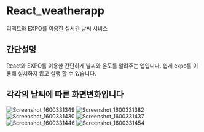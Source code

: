 # React_weatherapp

리액트와 EXPO를 이용한 실시간 날씨 서비스

## 간단설명

React와 EXPO를 이용한 간단하게 날씨와 온도를 알려주는 앱입니다.
쉽게 expo를 이용해 설치하지 않고 실행 할 수 있습니다.




## 각각의 날씨에 따른 화면변화입니다

![Screenshot_1600331349](https://user-images.githubusercontent.com/17926024/93446234-3148cd80-f90c-11ea-8a71-c2cb4151d3fd.png)
![Screenshot_1600331382](https://user-images.githubusercontent.com/17926024/93446252-31e16400-f90c-11ea-8995-1471f903de05.png)
![Screenshot_1600331430](https://user-images.githubusercontent.com/17926024/93446262-3279fa80-f90c-11ea-9dc2-67824071405c.png)
![Screenshot_1600331437](https://user-images.githubusercontent.com/17926024/93446266-33129100-f90c-11ea-9374-df7f05b79f9b.png)
![Screenshot_1600331446](https://user-images.githubusercontent.com/17926024/93446270-33129100-f90c-11ea-8b4d-7c751e4d3fec.png)
![Screenshot_1600331454](https://user-images.githubusercontent.com/17926024/93446274-33ab2780-f90c-11ea-94c8-0c022e73e9d1.png)
